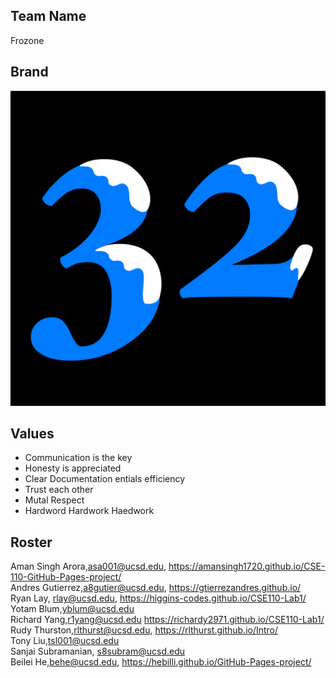 ## Team Name
Frozone

## Brand
![img](branding/frozone32.png)

## Values
* Communication is the key
* Honesty is appreciated
* Clear Documentation entials efficiency
* Trust each other
* Mutal Respect
* Hardword Hardwork Haedwork

## Roster
Aman Singh Arora,asa001@ucsd.edu, https://amansingh1720.github.io/CSE-110-GitHub-Pages-project/ \
Andres Gutierrez,a8gutier@ucsd.edu, https://gtierrezandres.github.io/ \
Ryan Lay, rlay@ucsd.edu, https://higgins-codes.github.io/CSE110-Lab1/ \
Yotam Blum,yblum@ucsd.edu\
Richard Yang,r1yang@ucsd.edu https://richardy2971.github.io/CSE110-Lab1/ \
Rudy Thurston,rlthurst@ucsd.edu, https://rlthurst.github.io/Intro/ \
Tony Liu,tsl001@ucsd.edu\
Sanjai Subramanian, s8subram@ucsd.edu\
Beilei He,behe@ucsd.edu, https://hebilli.github.io/GitHub-Pages-project/
